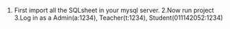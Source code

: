 1. First import all the SQLsheet in your mysql server.
2.Now run project 
3.Log in as a Admin(a:1234), Teacher(t:1234), Student(011142052:1234)
